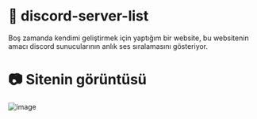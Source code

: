 # 💎 discord-server-list
Boş zamanda kendimi geliştirmek için yaptığım bir website, bu websitenin amacı discord sunucularının anlık ses sıralamasını gösteriyor.


# 📷 Sitenin görüntüsü

![image](https://user-images.githubusercontent.com/68302451/119152535-11e4e000-ba59-11eb-8a7e-4e43ec127d17.png)
